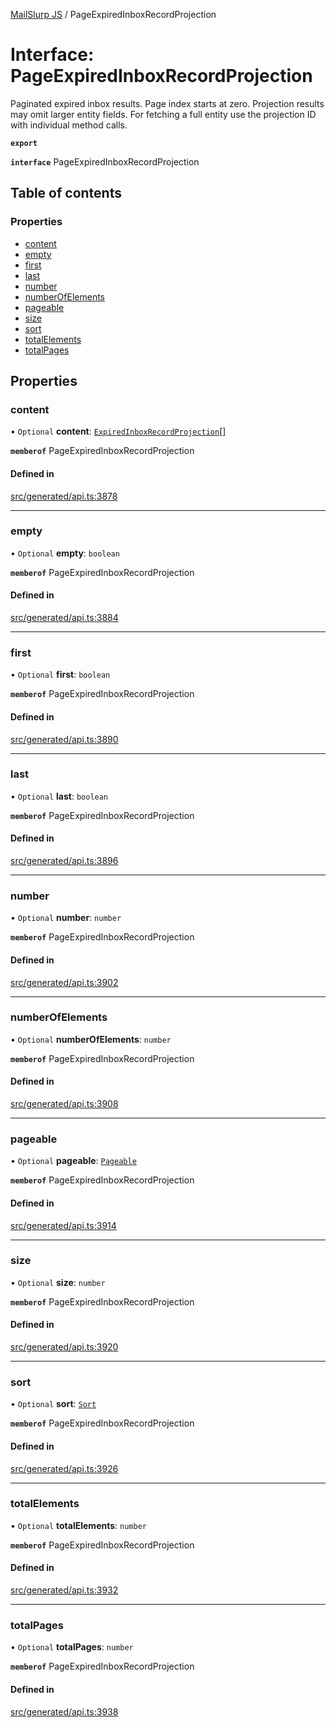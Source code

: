 [MailSlurp JS](../README.md) / PageExpiredInboxRecordProjection

# Interface: PageExpiredInboxRecordProjection

Paginated expired inbox results. Page index starts at zero. Projection results may omit larger entity fields. For fetching a full entity use the projection ID with individual method calls.

**`export`**

**`interface`** PageExpiredInboxRecordProjection

## Table of contents

### Properties

- [content](PageExpiredInboxRecordProjection.md#content)
- [empty](PageExpiredInboxRecordProjection.md#empty)
- [first](PageExpiredInboxRecordProjection.md#first)
- [last](PageExpiredInboxRecordProjection.md#last)
- [number](PageExpiredInboxRecordProjection.md#number)
- [numberOfElements](PageExpiredInboxRecordProjection.md#numberofelements)
- [pageable](PageExpiredInboxRecordProjection.md#pageable)
- [size](PageExpiredInboxRecordProjection.md#size)
- [sort](PageExpiredInboxRecordProjection.md#sort)
- [totalElements](PageExpiredInboxRecordProjection.md#totalelements)
- [totalPages](PageExpiredInboxRecordProjection.md#totalpages)

## Properties

### content

• `Optional` **content**: [`ExpiredInboxRecordProjection`](ExpiredInboxRecordProjection.md)[]

**`memberof`** PageExpiredInboxRecordProjection

#### Defined in

[src/generated/api.ts:3878](https://github.com/mailslurp/mailslurp-client/blob/f0f645f/src/generated/api.ts#L3878)

___

### empty

• `Optional` **empty**: `boolean`

**`memberof`** PageExpiredInboxRecordProjection

#### Defined in

[src/generated/api.ts:3884](https://github.com/mailslurp/mailslurp-client/blob/f0f645f/src/generated/api.ts#L3884)

___

### first

• `Optional` **first**: `boolean`

**`memberof`** PageExpiredInboxRecordProjection

#### Defined in

[src/generated/api.ts:3890](https://github.com/mailslurp/mailslurp-client/blob/f0f645f/src/generated/api.ts#L3890)

___

### last

• `Optional` **last**: `boolean`

**`memberof`** PageExpiredInboxRecordProjection

#### Defined in

[src/generated/api.ts:3896](https://github.com/mailslurp/mailslurp-client/blob/f0f645f/src/generated/api.ts#L3896)

___

### number

• `Optional` **number**: `number`

**`memberof`** PageExpiredInboxRecordProjection

#### Defined in

[src/generated/api.ts:3902](https://github.com/mailslurp/mailslurp-client/blob/f0f645f/src/generated/api.ts#L3902)

___

### numberOfElements

• `Optional` **numberOfElements**: `number`

**`memberof`** PageExpiredInboxRecordProjection

#### Defined in

[src/generated/api.ts:3908](https://github.com/mailslurp/mailslurp-client/blob/f0f645f/src/generated/api.ts#L3908)

___

### pageable

• `Optional` **pageable**: [`Pageable`](Pageable.md)

**`memberof`** PageExpiredInboxRecordProjection

#### Defined in

[src/generated/api.ts:3914](https://github.com/mailslurp/mailslurp-client/blob/f0f645f/src/generated/api.ts#L3914)

___

### size

• `Optional` **size**: `number`

**`memberof`** PageExpiredInboxRecordProjection

#### Defined in

[src/generated/api.ts:3920](https://github.com/mailslurp/mailslurp-client/blob/f0f645f/src/generated/api.ts#L3920)

___

### sort

• `Optional` **sort**: [`Sort`](Sort.md)

**`memberof`** PageExpiredInboxRecordProjection

#### Defined in

[src/generated/api.ts:3926](https://github.com/mailslurp/mailslurp-client/blob/f0f645f/src/generated/api.ts#L3926)

___

### totalElements

• `Optional` **totalElements**: `number`

**`memberof`** PageExpiredInboxRecordProjection

#### Defined in

[src/generated/api.ts:3932](https://github.com/mailslurp/mailslurp-client/blob/f0f645f/src/generated/api.ts#L3932)

___

### totalPages

• `Optional` **totalPages**: `number`

**`memberof`** PageExpiredInboxRecordProjection

#### Defined in

[src/generated/api.ts:3938](https://github.com/mailslurp/mailslurp-client/blob/f0f645f/src/generated/api.ts#L3938)
